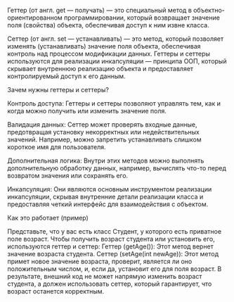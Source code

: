 Геттер (от англ. get — получать) — это специальный метод в объектно-ориентированном программировании, который возвращает значение поля (свойства) объекта, обеспечивая доступ к ним извне класса. 

Сеттер (от англ. set — устанавливать) — это метод, который позволяет изменять (устанавливать) значение поля объекта, обеспечивая контроль над процессом модификации данных. Геттеры и сеттеры используются для реализации инкапсуляции — принципа ООП, который скрывает внутреннюю реализацию объекта и предоставляет контролируемый доступ к его данным. 


Зачем нужны геттеры и сеттеры?

Контроль доступа: 
    Геттеры и сеттеры позволяют управлять тем, как и когда можно получить или изменить значение поля. 
    
Валидация данных: 
    Сеттер может проверять входные данные, предотвращая установку некорректных или недействительных значений. Например, можно запретить устанавливать слишком короткое имя для пользователя. 
    
Дополнительная логика: 
    Внутри этих методов можно выполнять дополнительную обработку данных, например, вычислять что-то перед возвратом значения или сохранять его. 
    
Инкапсуляция: 
    Они являются основным инструментом реализации инкапсуляции, скрывая внутренние детали реализации класса и предоставляя четкий интерфейс для взаимодействия с объектом. 
    
Как это работает (пример)

Представьте, что у вас есть класс Студент, у которого есть приватное поле возраст. Чтобы получить возраст студента или установить его, используются геттер и сеттер: 
Геттер (getAge()): Этот метод вернет значение возраста студента.
Сеттер (setAge(int newAge)): Этот метод примет новое значение возраста, проверит, является ли оно положительным числом, и, если да, установит его для поля возраст.
В результате, внешний код не может напрямую изменить возраст студента, а должен использовать сеттер, который гарантирует, что возраст останется корректным. 
